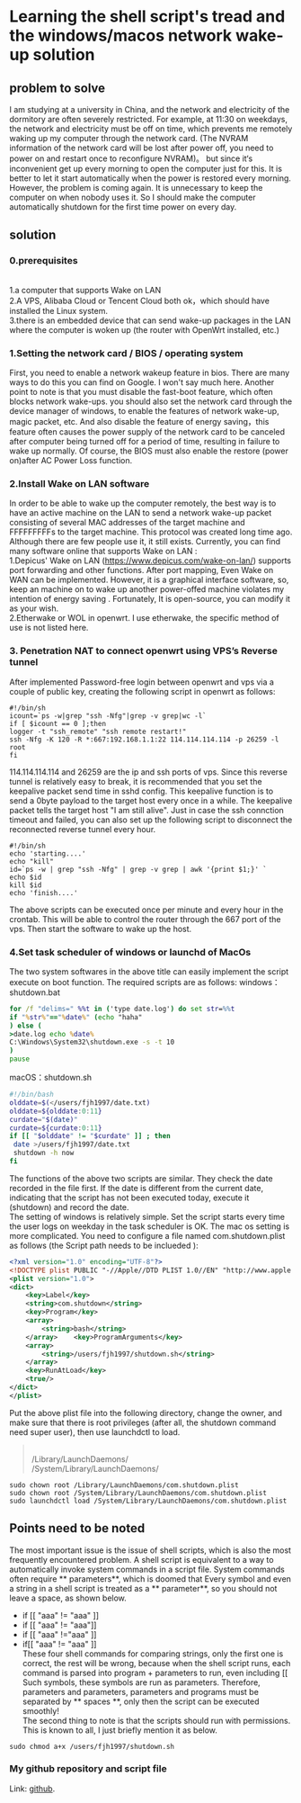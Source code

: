 # Learning the shell script's tread and the windows/macos network wake-up solution

## problem to solve

I am studying at a university in China, and the network and electricity of the dormitory are often severely restricted. For example, at 11:30 on weekdays, the network and electricity must be off on time, which prevents me  remotely waking up my computer through the network card.  (The NVRAM information of the network card will be lost after power off, you need to power on and restart once to reconfigure NVRAM)。 but  since it‘s inconvenient get up every morning to open the computer just for this. It is better to let it start automatically when the power is restored every morning. However, the problem is coming again.  It is unnecessary to keep the computer on when nobody uses it. So I should make the computer  automatically shutdown for the first time power on every day.
## solution
### 0.prerequisites 
<br>1.a computer that supports Wake on LAN
<br>2.A VPS, Alibaba Cloud or Tencent Cloud both ok，which should have installed the Linux system.
<br>3.there is an embedded device that can send wake-up packages  in the LAN where the computer is woken up (the router with OpenWrt installed, etc.)
### 1.Setting the network card / BIOS / operating system
First, you need to enable a network wakeup feature in bios. There are many ways to do this you can find on Google. I won't say much here. Another point to note is that you must disable the fast-boot feature, which often blocks network wake-ups.  you should also set the network card through the device manager of windows, to enable the features of network wake-up, magic packet, etc. And also disable the feature of energy saving，this feature often causes the power supply of the network card to be canceled after computer being turned off for a period of time, resulting in failure to wake up normally. Of course, the BIOS must also enable the restore (power on)after AC Power Loss function.
### 2.Install Wake on LAN software
In order to be able to wake up the computer remotely, the best way is to have an active machine on the LAN to send a network wake-up packet consisting of several MAC addresses of the target machine and FFFFFFFFFs to the target machine. This protocol was created long time ago. Although there are few people  use it, it still exists.
Currently, you can find many software online that supports Wake on LAN :
<br>1.Depicus' Wake on LAN (https://www.depicus.com/wake-on-lan/) supports port forwarding and other functions. After port mapping, Even Wake on WAN can be implemented. However, it is a graphical interface software, so, keep an  machine  on to wake up another power-offed machine violates my intention of energy saving . Fortunately, It is open-source, you can modify it as your wish.
<br>2.Etherwake or WOL in openwrt. I use etherwake, the specific method of use is not listed here.
### 3. Penetration NAT to connect openwrt using VPS’s Reverse tunnel
After implemented Password-free login between openwrt and vps via a couple of public key, creating the following script in openwrt as follows:
```shell
#!/bin/sh
icount=`ps -w|grep "ssh -Nfg"|grep -v grep|wc -l`
if [ $icount == 0 ];then
logger -t "ssh_remote" "ssh remote restart!"
ssh -Nfg -K 120 -R *:667:192.168.1.1:22 114.114.114.114 -p 26259 -l root
fi
```

114.114.114.114 and 26259 are the ip and ssh ports of vps. Since this reverse tunnel is relatively easy to break, it is recommended that you set the keepalive packet send time in sshd config. This keepalive function is to send a 0byte payload to the target host every once in a while. The keepalive packet tells the target host "I am still alive".
Just in case the ssh connction timeout and failed, you can also set up the following script to disconnect the reconnected reverse tunnel every hour.
```shell
#!/bin/sh
echo 'starting....'
echo "kill"
id=`ps -w | grep "ssh -Nfg" | grep -v grep | awk '{print $1;}' `
echo $id
kill $id
echo 'finish....'
```
The above scripts can be executed once per minute and every hour in the crontab. This will be able to control the router through the 667 port of the vps. Then start the software to wake up the host.


### 4.Set  task scheduler of windows or launchd of MacOs

The two system softwares in the above title can easily implement the  script execute on boot function. The required scripts are as follows:
windows：shutdown.bat

```bat
for /f "delims=" %%t in ('type date.log') do set str=%%t
if "%str%"=="%date%" (echo "haha"
) else ( 
>date.log echo %date%
C:\Windows\System32\shutdown.exe -s -t 10
)
pause
```
macOS：shutdown.sh

```bash
#!/bin/bash
olddate=$(</users/fjh1997/date.txt)
olddate=${olddate:0:11}
curdate="$(date)"
curdate=${curdate:0:11}
if [[ "$olddate" != "$curdate" ]] ; then
 date >/users/fjh1997/date.txt
 shutdown -h now
fi
```
The functions of the above two scripts are similar. They check the date recorded in the file first. If the date is different from the current date, indicating that the script has not been executed today, execute it (shutdown) and record the date.
<br>The setting of windows is relatively simple. Set the script  starts every time the user logs on weekday in the task scheduler is OK. The mac os setting is more complicated. You need to configure a file named com.shutdown.plist as follows (the
Script path needs to be inclueded ):

```xml
<?xml version="1.0" encoding="UTF-8"?>
<!DOCTYPE plist PUBLIC "-//Apple//DTD PLIST 1.0//EN" "http://www.apple.com/DTDs/PropertyList-1.0.dtd">
<plist version="1.0">
<dict>
	<key>Label</key>
	<string>com.shutdown</string>
	<key>Program</key>
	<array>
		<string>bash</string>
	</array>	<key>ProgramArguments</key>
	<array>
		<string>/users/fjh1997/shutdown.sh</string>
	</array>
	<key>RunAtLoad</key>
	<true/>
</dict>
</plist>
```
Put the above plist file into the following directory, change the owner, and make sure that there is root privileges (after all, the shutdown command need super user), then use launchdctl to load.

><br> 	/Library/LaunchDaemons/
<br>/System/Library/LaunchDaemons/

```shell
sudo chown root /Library/LaunchDaemons/com.shutdown.plist
sudo chown root /System/Library/LaunchDaemons/com.shutdown.plist
sudo launchdctl load /System/Library/LaunchDaemons/com.shutdown.plist
```

## Points need to be noted
The most important issue is the issue of shell scripts, which is also the most frequently encountered problem. A shell script is equivalent to a way to automatically invoke system commands in a script file. System commands often require ** parameters**, which is doomed that Every symbol and even a string in a shell script is treated as a ** parameter**, so you should not leave a space, as shown below.

- if [[ "aaa" != "aaa" ]]
- if [[ "aaa" != "aaa"]]
-  if [[ "aaa" !="aaa" ]]
-  if[[ "aaa" != "aaa" ]]
<br>These four shell commands for comparing strings, only the first one is correct, the rest will be wrong, because when the shell script runs, each command is parsed into program + parameters to run, even including [[ Such symbols, these symbols are run as parameters. Therefore, parameters and parameters, parameters and programs must be separated by ** spaces **, only then the script can be executed smoothly!
<br>The second thing to note is that the scripts should run with permissions. This is  known to all, I just briefly mention it as below.

```shell
sudo chmod a+x /users/fjh1997/shutdown.sh
```

### My github repository and script file

Link: [github](https://github.com/fjh1997/something).
